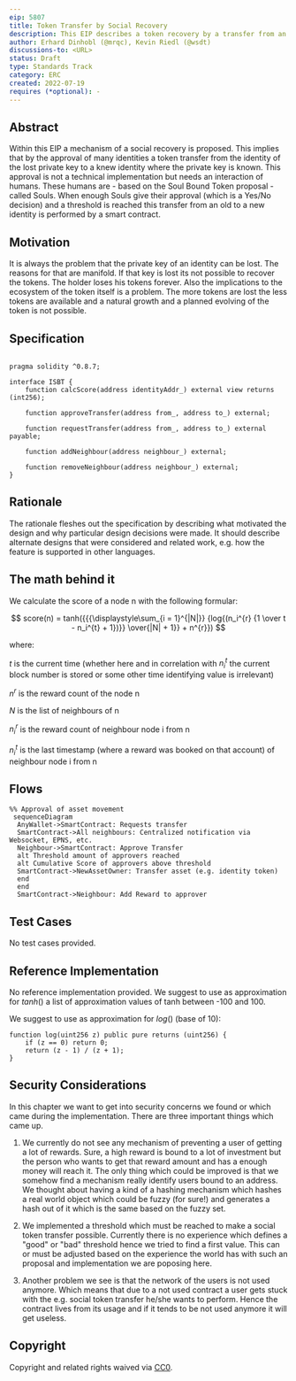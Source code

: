 ```yaml
---
eip: 5807
title: Token Transfer by Social Recovery
description: This EIP describes a token recovery by a transfer from an identity which is not accessible anymore to another newly created identity by social interaction.
author: Erhard Dinhobl (@mrqc), Kevin Riedl (@wsdt)
discussions-to: <URL>
status: Draft
type: Standards Track
category: ERC
created: 2022-07-19
requires (*optional): -
---
```



## Abstract
Within this EIP a mechanism of a social recovery is proposed. This implies that by the approval of many identities a token transfer from the identity of the lost private key to a knew identity where the private key is known. This approval is not a technical implementation but needs an interaction of humans. These humans are - based on the Soul Bound Token proposal - called Souls. When enough Souls give their approval (which is a Yes/No decision) and a threshold is reached this transfer from an old to a new identity is performed by a smart contract.

## Motivation
It is always the problem that the private key of an identity can be lost. The reasons for that are manifold. If that key is lost its not possible to recover the tokens. The holder loses his tokens forever. Also the implications to the ecosystem of the token itself is a problem. The more tokens are lost the less tokens are available and a natural growth and a planned evolving of the token is not possible.

## Specification

```solidity

pragma solidity ^0.8.7;

interface ISBT {
    function calcScore(address identityAddr_) external view returns (int256);

    function approveTransfer(address from_, address to_) external;

    function requestTransfer(address from_, address to_) external payable;

    function addNeighbour(address neighbour_) external;

    function removeNeighbour(address neighbour_) external;
}
```

## Rationale
The rationale fleshes out the specification by describing what motivated the design and why particular design decisions were made. It should describe alternate designs that were considered and related work, e.g. how the feature is supported in other languages.

## The math behind it

We calculate the score of a node n with the following formular:

$$ score(n) = tanh({{{\displaystyle\sum_{i = 1}^{|N|}} {log{(n_i^{r} {1 \over t - n_i^{t} + 1})}} \over{|N| + 1}} + n^{r}}) $$

where:

$t$ is the current time (whether here and in correlation with $n_i^{t}$ the current block number is stored or some other time identifying value is irrelevant)

$n^{r}$ is the reward count of the node n

$N$ is the list of neighbours of n

$n_i^{r}$ is the reward count of neighbour node i from n

$n_i^{t}$ is the last timestamp (where a reward was booked on that account) of neighbour node i from n

## Flows

```mermaid
%% Approval of asset movement
 sequenceDiagram
  AnyWallet->SmartContract: Requests transfer
  SmartContract->All neighbours: Centralized notification via Websocket, EPNS, etc.
  Neighbour->SmartContract: Approve Transfer
  alt Threshold amount of approvers reached
  alt Cumulative Score of approvers above threshold
  SmartContract->NewAssetOwner: Transfer asset (e.g. identity token)
  end
  end
  SmartContract->Neighbour: Add Reward to approver
```

## Test Cases
No test cases provided.

## Reference Implementation
No reference implementation provided. We suggest to use as approximation for $tanh()$ a list of approximation values of tanh between -100 and 100.

We suggest to use as approximation for $log()$ (base of 10):

```solidity 
function log(uint256 z) public pure returns (uint256) {
    if (z == 0) return 0;
    return (z - 1) / (z + 1);
}
```

## Security Considerations
In this chapter we want to get into security concerns we found or which came during the implementation. There are three important things which came up.

1) We currently do not see any mechanism of preventing a user of getting a lot of rewards. Sure, a high reward is bound to a lot of investment but the person who wants to get that reward amount and has a enough money will reach it. The only thing which could be improved is that we somehow find a mechanism really identify users bound to an address. We thought about having a kind of a hashing mechanism which hashes a real world object which could be fuzzy (for sure!) and generates a hash out of it which is the same based on the fuzzy set.

2) We implemented a threshold which must be reached to make a social token transfer possible. Currently there is no experience which defines a "good" or "bad" threshold hence we tried to find a first value. This can or must be adjusted based on the experience the world has with such an proposal and implementation we are poposing here.

3) Another problem we see is that the network of the users is not used anymore. Which means that due to a not used contract a user gets stuck with the e.g. social token transfer he/she wants to perform. Hence the contract lives from its usage and if it tends to be not used anymore it will get useless.

## Copyright
Copyright and related rights waived via [CC0](../LICENSE.md).
